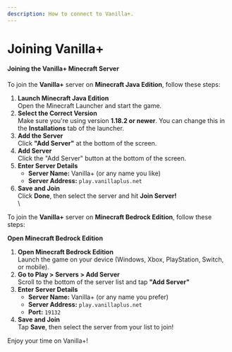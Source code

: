 ```yaml
---
description: How to connect to Vanilla+.
---
```


# Joining Vanilla+

#### Joining the Vanilla+ Minecraft Server

To join the **Vanilla+** server on **Minecraft Java Edition**, follow these steps:

1. **Launch Minecraft Java Edition**\
   Open the Minecraft Launcher and start the game.
2. **Select the Correct Version**\
   Make sure you're using version **1.18.2 or newer**. You can change this in the **Installations** tab of the launcher.
3. **Add the Server**\
   Click **"Add Server"** at the bottom of the screen.
4. **Add Server**\
   Click the "Add Server" button at the bottom of the screen.
5. **Enter Server Details**
   * **Server Name:** Vanilla+ (or any name you like)
   * **Server Address:** `play.vanillaplus.net`
6. **Save and Join**\
   Click **Done**, then select the server and hit **Join Server!**\
   \


To join the **Vanilla+** server on **Minecraft Bedrock Edition**, follow these steps:

**Open Minecraft Bedrock Edition**

1. **Open Minecraft Bedrock Edition**\
   Launch the game on your device (Windows, Xbox, PlayStation, Switch, or mobile).
2. **Go to Play > Servers > Add Server**\
   Scroll to the bottom of the server list and tap **"Add Server"**
3. **Enter Server Details**
   * **Server Name:** Vanilla+ (or any name you prefer)
   * **Server Address:** `play.vanillaplus.net`
   * **Port:** `19132`
4. **Save and Join**\
   Tap **Save**, then select the server from your list to join!



Enjoy your time on Vanilla+!
